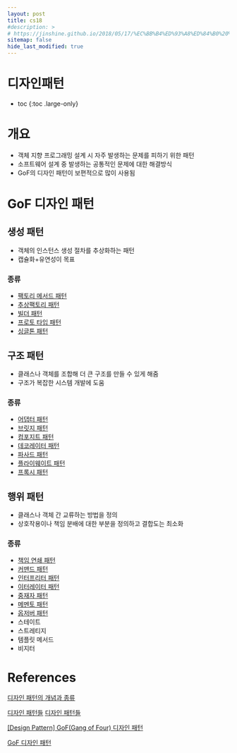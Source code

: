 ```yaml
---
layout: post
title: cs18
#description: >
# https://jinshine.github.io/2018/05/17/%EC%BB%B4%ED%93%A8%ED%84%B0%20%EA%B8%B0%EC%B4%88/%EB%A9%94%EB%AA%A8%EB%A6%AC%EA%B5%AC%EC%A1%B0/
sitemap: false
hide_last_modified: true
---
```

# 디자인패턴

* toc
{:toc .large-only}

# 개요
- 객체 지향 프로그래밍 설계 시 자주 발생하는 문제를 피하기 위한 패턴
- 소프트웨어 설계 중 발생하는 공통적인 문제에 대한 해결방식
- GoF의 디자인 패턴이 보편적으로 많이 사용됨

# GoF 디자인 패턴

## 생성 패턴
- 객체의 인스턴스 생성 절차를 추상화하는 패턴
- 캡슐화+유연성이 목표

### 종류
- [팩토리 메서드 패턴](https://seouljoy.github.io/cs/2023-08-06-cs19/)
- [추상팩토리 패턴](https://seouljoy.github.io/cs/2023-08-07-cs20/)
- [빌더 패턴](https://seouljoy.github.io/cs/2023-08-10-cs21/)
- [프로토 타입 패턴](https://seouljoy.github.io/cs/2023-08-11-cs22/)
- [싱글톤 패턴](https://seouljoy.github.io/cs/2023-08-14-cs23/)

## 구조 패턴
- 클래스나 객체를 조합해 더 큰 구조를 만들 수 있게 해줌
- 구조가 복잡한 시스템 개발에 도움

### 종류
- [어댑터 패턴](https://seouljoy.github.io/cs/2023-08-17-cs24/)
- [브릿지 패턴](https://seouljoy.github.io/cs/2023-08-22-cs25/)
- [컴포지트 패턴](https://seouljoy.github.io/cs/2023-08-27-cs26/)
- [데코레이터 패턴](https://seouljoy.github.io/cs/2023-08-29-cs27/)
- [파사드 패턴](https://seouljoy.github.io/cs/2023-09-03-cs28/)
- [플라이웨이트 패턴](https://seouljoy.github.io/cs/2023-09-06-cs29/)
- [프록시 패턴](https://seouljoy.github.io/cs/2023-09-08-cs30/)

## 행위 패턴
- 클래스나 객체 간 교류하는 방법을 정의
- 상호작용이나 책임 분배에 대한 부분을 정의하고 결합도는 최소화

### 종류
- [책임 연쇄 패턴](https://seouljoy.github.io/cs/2023-09-16-cs31/)
- [커맨드 패턴](https://seouljoy.github.io/cs/2023-09-23-cs32/)
- [인터프리터 패턴](https://seouljoy.github.io/cs/2023-09-28-cs33/)
- [이터레이터 패턴](https://seouljoy.github.io/cs/2023-10-05-cs34/)
- [중재자 패턴](https://seouljoy.github.io/cs/2023-10-17-cs35/)
- [메멘토 패턴](https://seouljoy.github.io/cs/2023-10-20-cs36/)
- [옵저버 패턴](https://seouljoy.github.io/cs/2023-10-26-cs37/)
- 스테이트
- 스트레티지
- 템플릿 메서드
- 비지터

# References
[디자인 패턴의 개념과 종류](https://github.com/WeareSoft/tech-interview/blob/master/contents/designpattern.md#%EB%94%94%EC%9E%90%EC%9D%B8-%ED%8C%A8%ED%84%B4%EC%9D%98-%EA%B0%9C%EB%85%90%EA%B3%BC-%EC%A2%85%EB%A5%98)

[디자인 패턴들](https://refactoring.guru/ko/design-patterns)
[디자인 패턴들](https://refactoring.guru/ko/design-patterns)

[[Design Pattern] GoF(Gang of Four) 디자인 패턴](https://4z7l.github.io/2020/12/25/design_pattern_GoF.html)

[GoF 디자인 패턴](https://velog.io/@namezin/GoF-design-pattern)
